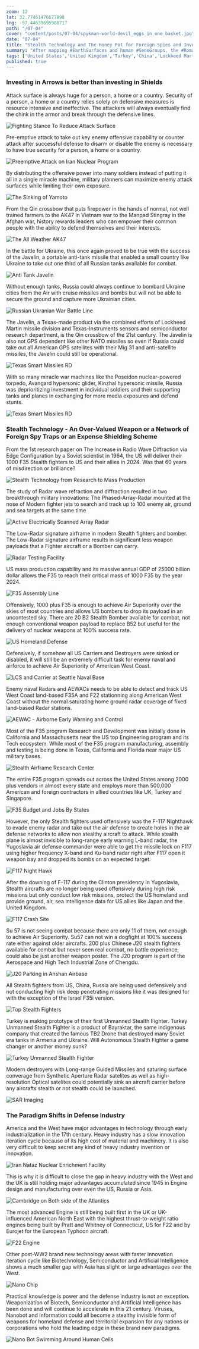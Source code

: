 ```yaml
---
zoom: 12
lat: 32.77461476677898
lng: -97.44639695988717
path: "/07-04"
cover: "content/posts/07-04/spykman-world-devil_eggs_in_one_basket.jpg"
date: "07-04"
title: "Stealth Technology and The Honey Pot for Foreign Spies and Investors"
summary: "After mapping #EarthSurfaces and human #GeneGroups, the #Roman planners moved most #ImportantGenes to #IslandFortress of #NorthAmerica and #Preemptively #Attack competing genes at their water sources. With #COVID19, #NorthAmerica is no longer #Invincible."
tags: ['United States','United Kingdom','Turkey','China','Lockheed Martin','Texas Instrument','Pratt and Whitney','Russia', 'Spykman World','Nicholas Spykman'] 
published: true
---
```

### Investing in Arrows is better than investing in Shields

Attack surface is always huge for a person, a home or a country. Security of a person, a home or a country relies solely on defensive measures is resource intensive and ineffective. The attackers will always eventually find the chink in the armor and break through the defensive lines. 

![Fighting Stance To Reduce Attack Surface](https://storage.googleapis.com/spykman-world/Fighting_Stance_to_Reduce_Attack_Surface.png)

Pre-emptive attack to take out key enemy offensive capability or counter attack after successful defense to disarm or disable the enemy is necessary to have true security for a person, a home or a country.

![Preemptive Attack on Iran Nuclear Program](https://storage.googleapis.com/spykman-world/Securiy%20Camera%20Viruses%20Destroy%20Nuclear%20Program.png)

By distributing the offensive power into many soldiers instead of putting it all in a single miracle machine, military planners can maximize enemy attack surfaces while limiting their own exposure. 

![The Sinking of Yamoto](https://storage.googleapis.com/spykman-world/The%20Sinking%20of%20Yamoto.png)

From the Qin crossbow that puts firepower in the hands of normal, not well trained farmers to the AK47 in Vietnam war to the Manpad Stingray in the Afghan war, history rewards leaders who can empower their common people with the ability to defend themselves and their interests.

![The All Weather AK47](https://storage.googleapis.com/spykman-world/The%20All%20Weather%20AK47.png)

In the battle for Ukraine, this once again proved to be true with the success of the Javelin, a portable anti-tank missile that enabled a small country like Ukraine to take out one third of all Russian tanks available for combat. 

![Anti Tank Javelin](/content/posts/07-04/the_antitank_javelin.png)

Without enough tanks, Russia could always continue to bombard Ukraine cities from the Air with cruise missiles and bombs but will not be able to secure the ground and capture more Ukrainian cities. 

![Russian Ukranian War Battle Line](https://storage.googleapis.com/spykman-world/Russian-Ukrainian%20Battle%20Line.png)

The Javelin, a Texas-made product via the combined efforts of Lockheed Martin missile division and Texas-Instruments sensors and semiconductor research department, is the Qin crossbow of the 21st century. The Javelin is also not GPS dependent like other NATO missiles so even if Russia could take out all American GPS satellites with their Mig 31 and anti-satellite missiles, the Javelin could still be operational. 

![Texas Smart Missiles RD](/content/posts/07-04/texas_smart_missiles_RD.png)

With so many miracle war machines like the Poseidon nuclear-powered torpedo, Avangard hypersonic glider, Kinzhal hypersonic missile, Russia was deprioritizing investment in individual soldiers and their supporting tanks and planes in exchanging for more media exposures and defend stunts.

![Texas Smart Missiles RD](/content/posts/07-04/defense_poster_russian_poisedon.png)

### Stealth Technology - An Over-Valued Weapon or a Network of Foreign Spy Traps or an Expense Shielding Scheme

From the 1st research paper on The Increase in Radio Wave Diffraction via Edge Configuration by a Soviet scientist in 1964, the US will deliver their 1000 F35 Stealth fighters to US and their allies in 2024. Was that 60 years of misdirection or brilliance? 

![Stealth Technology from Research to Mass Production](/content/posts/07-04/stealth_research_to_mass_production.png)

The study of Radar wave refraction and diffraction resulted in two breakthrough military innovations: The Phased-Array-Radar mounted at the nose of Modern fighter jets to search and track up to 100 enemy air, ground and sea targets at the same time 

![Active Electrically Scanned Array Radar](https://storage.googleapis.com/spykman-world/Phase%20Array%20Radar.png)

The Low-Radar signature airframe in modern Stealth fighters and bomber. The Low-Radar signature airframe results in significant less weapon payloads that a Fighter aircraft or a Bomber can carry. 

![Radar Testing Facility](https://storage.googleapis.com/spykman-world/Radar%20Testing%20Facility.png)

US mass production capability and its massive annual GDP of 25000 billion dollar allows the F35 to reach their critical mass of 1000 F35 by the year 2024. 

![F35 Assembly Line](/content/posts/07-04/fort_worth_f35_assembly_line.png)

Offensively, 1000 plus F35 is enough to achieve Air Superiority over the skies of most countries and allows US bombers to drop its payload in an uncontested sky. There are 20 B2 Stealth Bomber available for combat, not enough conventional weapon payload to replace B52 but useful for the delivery of nuclear weapons at 100% success rate.

![US Homeland Defense](/content/posts/07-04/US_Homeland_Defense.png)

Defensively, if somehow all US Carriers and Destroyers were sinked or disabled, it will still be an extremely difficult task for enemy naval and airforce to achieve Air Superiority of American West Coast.

![LCS and Carrier at Seattle Naval Base](/content/posts/07-04/LCS_and_Carrier_at_Seattle_Naval_Base.png)

Enemy naval Radars and AEWACs needs to be able to detect and track US West Coast land-based F35A and F22 stationning along American West Coast without the normal saturating home ground radar coverage of fixed land-based Radar stations. 

![AEWAC - Airborne Early Warning and Control](/content/posts/07-04/Airborne_Early_Warning_And_Control.png)

Most of the F35 program Research and Development was initially done in California and Massachusetts near the US top Engineering program and its Tech ecosystem. While most of the F35 program manufacturing,  assembly and testing is being done in Texas, California and Florida near major US military bases. 

![Stealth Airframe Research Center](/content/posts/07-04/lockheed_skunk_works.png)

The entire F35 program spreads out across the United States among 2000 plus vendors in almost every state and employs more than 500,000 American and foreign contractors in allied countries like UK, Turkey and Singapore. 

![F35 Budget and Jobs By States](https://storage.googleapis.com/spykman-world/F35%20Program%20Budget%20an%20Job%20by%20State.png)

However, the only Stealth fighters used offensively was the F-117 Nighthawk to evade enemy radar and take out the air defense to create holes in the air defense networks to allow non stealthy aircraft to attack. While stealth plane is almost invisible to long-range early warning L-band radar, the Yugoslavia air defense commander were able to get the missile lock on F117 using higher frequency X-band and Ku-band radar right after F117 open it weapon bay and dropped its bombs on an expected target. 

![F117 Night Hawk](/content/posts/07-04/f117_night_hawk.png)

After the downing of F-117 during the Clinton presidency in Yugoslavia, Stealth aircrafts are no longer being used offensively during high risk missions but only conduct low risk missions, protect the US homeland and provide ground, air, sea intelligence data for US allies like Japan and the United Kingdom. 

![F117 Crash Site](https://storage.googleapis.com/spykman-world/F117_crash_site.png)

Su 57 is not seeing combat because there are only 11 of them, not enough to achieve Air Superiority. Su57 can not win a dogfight at 100% success rate either against older aircrafts. 200 plus Chinese J20 stealth fighters available for combat but never seen real combat, no battle experience, could also be just another weapon poster. The J20 program is part of the Aerospace and High Tech Industrial Zone of Chengdu. 

![J20 Parking in Anshan Airbase](https://storage.googleapis.com/spykman-world/J20_Parking_In_Anshan_Airbase.png)

All Stealth fighters from US, China, Russia are being used defensively and not conducting high risk deep penetrating missions like it was designed for with the exception of the Israel F35i version.  

![Top Stealth Fighters](/content/posts/07-04/top_stealth_fighters.png)

Turkey is making prototype of their first Unmanned Stealth Fighter. Turkey Unmanned Stealth Fighter is a product of Bayraktar, the same indigenous company that created the famous TB2 Drone that destroyed many Soviet era tanks in Armenia and Ukraine. Will Autonomous Stealth Fighter a game changer or another money sunk?

![Turkey Unmanned Stealth Fighter](/content/posts/07-04/turkey_unmanned_stealth_fighter.png)

Modern destroyers with Long-range Guided Missiles and saturing surface converage from Synthetic Aperture Radar satelites as well as high-resolution Optical satelites could potentially sink an aircraft carrier before any aircrafts stealth or not stealth could be launched. 

![SAR Imaging](/content/posts/07-04/SAR_Imaging.png)

### The Paradigm Shifts in Defense Industry
America and the West have major advantages in technology through early industrialization in the 17th century. Heavy industry has a slow innovation iteration cycle because of its high cost of material and machinery. It is also very difficult to keep secret any kind of heavy industry invention or innovation. 

![Iran Nataz Nuclear Enrichment Facility](https://storage.googleapis.com/spykman-world/NATANZ%20Nuclear%20Enrichment%20Facility.png)

This is why it is difficult to close the gap in heavy industry with the West and the UK is still holding major advantages accumulated since 1945 in Engine design and manufacturing over even the US, Russia or Asia. 

![Cambridge on Both side of the Atlantics](https://storage.googleapis.com/spykman-world/Cambridge%20on%20Both%20Site%20of%20the%20Atlantics.png)

The most advanced Engine is still being built first in the UK or UK-influenced American North East with the highest thrust-to-weight ratio engines being built by Pratt and Whitney of Connecticut, US for F22 and by Eurojet for the European Typhoon aircraft. 

![F22 Engine](/content/posts/07-04/f22_engine.png)

Other post-WW2 brand new technology areas with faster innovation iteration cycle like Biotechnology, Semiconductor and Artificial Intelligence shows a much smaller gap with Asia has slight or large advantages over the West. 

![Nano Chip](/content/posts/07-04/nano-meter-chip.png)

Practical knowledge is power and the defense industry is not an exception. Weaponization of Biotech, Semiconductor and Artificial Intelligence has been done and will continue to accelerate in this 21 century. Viruses, Nanobot and Information could all become a stealthy invisible form of weapons for homeland defense and territorial expansion for any nations or corporations who hold the leading edge in these brand new paradigms. 

![Nano Bot Swimming Around Human Cells](https://storage.googleapis.com/spykman-world/Nanobot%20Swimming%20Around%20Human%20Cells.png)

